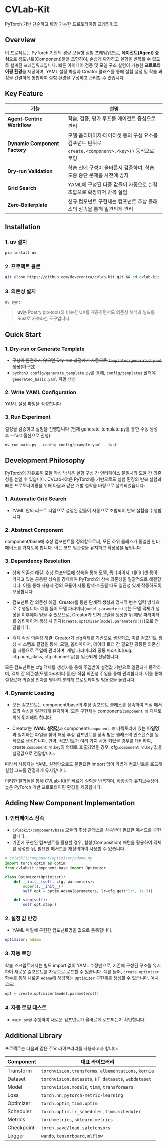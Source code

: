 # CVLab-Kit

PyTorch 기반 단순하고 확장 가능한 프로토타이핑 프레임워크


## Overview

이 프로젝트는 PyTorch 기반의 경량 모듈형 실험 프레임워크로, **에이전트(Agent) 중심**으로 컴포넌트(Component)들을 조합하여, 손쉽게 확장하고 실험을 반복할 수 있도록 설계된 프레임워크입니다. 빠른 아이디어 검증 및 모델 구조 실험이 가능한 **프로토타이핑 환경**을 제공하며, YAML 설정 파일과 Creator 클래스를 통해 실험 설정 및 학습 과정을 간결하게 통합하여 실험 환경을 구성하고 관리할 수 있습니다.


## Key Feature

| 기능 | 설명 |
|------|------|
| **Agent‑Centric Workflow** | 학습, 검증, 평가 루프를 에이전트 중심으로 관리 |
| **Dynamic Component Factory** | 모델·옵티마이저·데이터셋 등의 구성 요소를 컴포넌트 단위로 <br>`create.<component>.<key>()` 동적으로 로딩 |
| **Dry‑run Validation** | 학습 전에 구성이 올바른지 검증하여, 학습 도중 중단 문제를 사전에 방지 |
| **Grid Search** | YAML에 구성된 다중 값들이 자동으로 실험 조합으로 확장되어 반복 실험 |
| **Zero‑Boilerplate** | 신규 컴포넌트 구현체는 컴포넌트 추상 클래스의 상속을 통해 일관되게 관리 |


## Installation

### 1. uv 설치

```bash
pip install uv
```

### 2. 프로젝트 클론

```bash
git clone https://github.com/deveronica/cvlab-kit.git && cd cvlab-kit
```

### 3. 의존성 설치

```bash
uv sync
```

> **uv**는 Poetry·pip‑tools와 비슷한 UX를 제공하면서도 의존성 해석과 빌드를 Rust로 가속화한 도구입니다.

## Quick Start

### 1. Dry-run or Generate Template

- ~~구성이 완전하지 않으면 Dry-run 과정에서 자동으로 `templates/generated.yaml` 생성~~(미구현)
- `python3 config/generate_template.py`를 통해, `config/templates` 폴더에 `generated_basic.yaml` 파일 생성

### 2. Write YAML Configuration

YAML 설정 파일을 작성합니다

### 3. Run Experiment

설정을 검증하고 실험을 진행합니다 (현재 generate_template.py를 통한 수동 생성 후 --fast 옵션으로 진행).

```python
uv run main.py --config config/example.yaml --fast
```

## Development Philosophy

PyTorch의 자유로운 모듈 작성 방식은 실험 구성 간 인터페이스 불일치와 모듈 간 의존성을 높일 수 있습니다. CVLab-Kit은 PyTorch를 기반으로도 실험 환경의 반복 실험과 빠른 프로토타이핑을 위해 다음과 같은 개발 철학을 바탕으로 설계되었습니다:

### 1. Automatic Grid Search

- YAML 안의 리스트 타입으로 설정된 값들이 자동으로 조합되어 반복 실험을 수행합니다.

### 2. Abstract Component

component/base에 추상 컴포넌트를 정의함으로써, 모든 하위 클래스가 동일한 인터페이스를 가지도록 합니다. 이는 코드 일관성을 유지하고 확장성을 높입니다.

### 3. Dependency Resolution

- 상속 의존성 해결: 추상 컴포넌트에 상속을 통해 모델, 옵티마이저, 데이터셋 등이 가지고 있는 공통된 상속을 강제하여 PyTorch의 상속 의존성을 일괄적으로 해결합니다. 이를 통해 사용자 정의 모듈이 자동 탐색·호출될 때도 일관성 있게 작동하도록 보장합니다.

- 컴포넌트 간 의존성 해결: Creator를 통한 단계적 생성과 명시적 변수 입력 방식으로 수행됩니다. 예를 들어 모델 파라미터(`model.parameters()`)는 모델 객체가 생성된 이후에야 얻을 수 있으므로, Creator가 먼저 모델을 생성한 뒤 해당 파라미터를 옵티마이저 생성 시 인자(`create.optimizer(model.parameters())`)으로 전달합니다.

- 객체 속성 의존성 해결: Creator가 cfg객체를 기반으로 생성되고, 이를 컴포넌트 생성 시 스탬프 결합을 통해, 모델, 옵티마이저, 데이터 로더 간 필요한 공통된 의존성을 자동으로 주입해 관리하며, 개별 파라미터와 공통 파라미터(e.g. cfg.num_class, cfg.channel 등)를 일관되게 전달합니다.

모든 컴포넌트는 cfg 객체를 생성자를 통해 주입받아 설정값 기반으로 일관되게 동작하며, 객체 간 의존성(모델 파라미터 등)은 직접 의존성 주입을 통해 관리합니다. 이를 통해 설정값과 의존성 인자를 명확히 분리해 프로토타이핑 범용성을 높입니다.

### 4. Dynamic Loading

- 모든 컴포넌트는 component/base의 추상 컴포넌트 클래스를 상속하여 핵심 메서드와 속성을 일관되게 유지하며, 모든 구현체는 component/`component 명` 디렉토리에 위치해야 합니다.

- Creator는 **YAML 설정값**과 component/`component 명` 디렉토리에 있는 **파일명**과 일치하는 파일을 찾아 해당 추상 컴포넌트를 상속 받은 클래스의 인스턴스를 동적으로 생성합니다. 만약, 컴포넌트가 여러 가지 사용 되었을 경우를 대비하여, create.`component 명`.`key`의 형태로 호출되었을 경우, cfg.`component 명`.`key` 값을 설정값으로 전달합니다.

따라서 사용자는 YAML 설정만으로도 불필요한 import 없이 가볍게 컴포넌트를 로드해 실험 코드를 간결하게 유지합니다.

이러한 철학들을 통해 CVLab-Kit은 빠르게 실험을 반복하며, 확장성과 유지보수성이 높은 PyTorch 기반 프로토타이핑 환경을 제공합니다.

## Adding New Component Implementation

### 1. **인터페이스 상속**
- `cvlabkit/component/base` 모듈의 추상 클래스를 상속받아 필요한 메서드를 구현합니다.
- 기존에 구현된 컴포넌트를 활용할 경우, 합성(Composition) 패턴을 활용하여 객체를 생성한 뒤, 필요한 메서드를 재정의하여 사용할 수 있습니다.

```python
# cvlabkit/component/optimizer/adamw.py
import torch.optim as optim
from cvlabkit.component.base import Optimizer

class Optimizer(Optimizer):
    def __init__(self, cfg, parameters):
        super().__init__()
        self.opt = optim.AdamW(parameters, lr=cfg.get("lr", 1e-3))

    def step(self):
        self.opt.step()
```

### 2. **설정 값 반영**
- YAML 파일에 구현한 컴포넌트명을 값으로 등록합니다.

```yaml
optimizer: adamw
```

### 3. **자동 로딩**
학습 스크립트에서는 별도 import 없이 YAML 수정만으로, 기존에 구성된 구조를 유지하며 새로운 컴포넌트를 자동으로 로드할 수 있습니다. 예를 들어, `create.optimizer` 함수를 통해 새로운 `AdamW`에 해당하는 `Optimizer` 구현체를 생성할 수 있습니다. 예시 코드:

```python
opt = create.optimizer(model.parameters())
```

### 4. **자동 로딩 테스트**
- `main.py`을 수행하여 새로운 컴포넌트가 올바르게 로드되는지 확인합니다.

## Additional Library

프로젝트는 다음과 같은 주요 라이브러리를 사용하고자 합니다:

| Component  | 대표 라이브러리                                                          |
| ---------- | -------------------------------------------------------------------- |
| Transform  | `torchvision.transforms`, `albumentations`, `kornia`                 |
| Dataset    | `torchvision.datasets`, `HF datasets`, `webdataset`                  |
| Model      | `torchvision.models`, `timm`, `transformers`                         |
| Loss       | `torch.nn`, `pytorch‑metric‑learning` |
| Optimizer  | `torch.optim`, `timm.optim`                                          |
| Scheduler  | `torch.optim.lr_scheduler`, `timm.scheduler`                         |
| Metrics    | `torchmetrics`, `sklearn.metrics`                                    |
| Checkpoint | `torch.save/load`, `safetensors`                                     |
| Logger     | `wandb`, `tensorboard`, `mlflow`                                    |